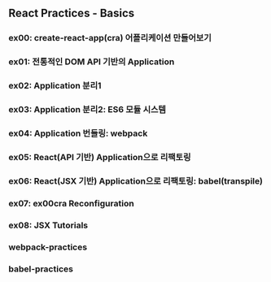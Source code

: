 ## React Practices - Basics

### ex00: create-react-app(cra) 어플리케이션 만들어보기
### ex01: 전통적인 DOM API 기반의 Application
### ex02: Application 분리1
### ex03: Application 분리2: ES6 모듈 시스템
### ex04: Application 번들링: webpack
### ex05: React(API 기반) Application으로 리팩토링
### ex06: React(JSX 기반) Application으로 리팩토링: babel(transpile)
### ex07: ex00cra Reconfiguration
### ex08: JSX Tutorials

### webpack-practices
### babel-practices
